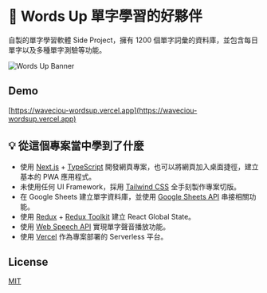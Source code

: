 # 📌 Words Up 單字學習的好夥伴

自製的單字學習軟體 Side Project，擁有 1200 個單字詞彙的資料庫，並包含每日單字以及多種單字測驗等功能。

![Words Up Banner](https://user-images.githubusercontent.com/17502097/229435508-8e032985-b403-41d6-8429-b105559ef783.jpg 'Words Up Banner')

## Demo

[https://waveciou-wordsup.vercel.app](https://waveciou-wordsup.vercel.app)

## 💡 從這個專案當中學到了什麼

- 使用 [Next.js](https://nextjs.org) + [TypeScript](https://www.typescriptlang.org) 開發網頁專案，也可以將網頁加入桌面捷徑，建立基本的 PWA 應用程式。
- 未使用任何 UI Framework，採用 [Tailwind CSS](https://tailwindcss.com) 全手刻製作專案切版。
- 在 Google Sheets 建立單字資料庫，並使用 [Google Sheets API](https://developers.google.com/sheets/api) 串接相關功能。
- 使用 [Redux](https://redux.js.org) + [Redux Toolkit](https://redux-toolkit.js.org) 建立 React Global State。
- 使用 [Web Speech API](https://developer.mozilla.org/en-US/docs/Web/API/Web_Speech_API) 實現單字聲音播放功能。
- 使用 [Vercel](https://vercel.com) 作為專案部署的 Serverless 平台。

## License

[MIT](https://github.com/waveciou/WordsUp/blob/main/LICENSE.md)
